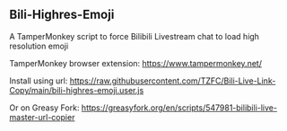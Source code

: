 ## Bili-Highres-Emoji
A TamperMonkey script to force Bilibili Livestream chat to load high resolution emoji

TamperMonkey browser extension: https://www.tampermonkey.net/

Install using url: https://raw.githubusercontent.com/TZFC/Bili-Live-Link-Copy/main/bili-highres-emoji.user.js

Or on Greasy Fork: https://greasyfork.org/en/scripts/547981-bilibili-live-master-url-copier

